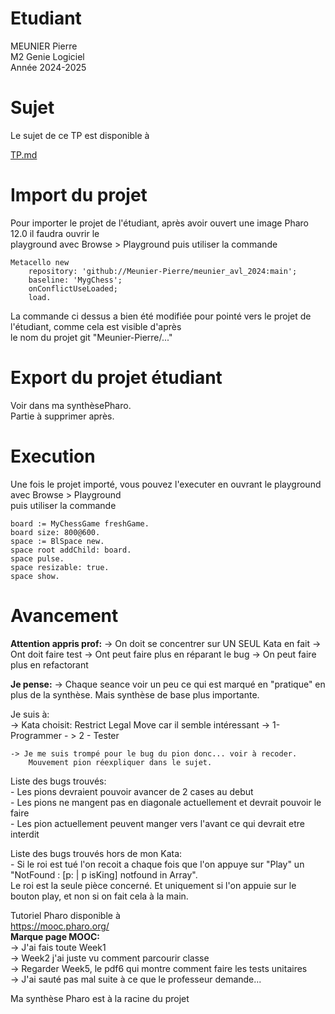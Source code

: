 


# Etudiant       

MEUNIER Pierre      
M2 Genie Logiciel     
Année 2024-2025     

# Sujet    

Le sujet de ce TP est disponible à    

[TP.md](./TP.md)   



# Import du projet     

Pour importer le projet de l'étudiant, après avoir ouvert  une image Pharo 12.0 il faudra ouvrir le    
playground avec Browse > Playground puis utiliser la commande

```
Metacello new
	repository: 'github://Meunier-Pierre/meunier_avl_2024:main';
	baseline: 'MygChess';
	onConflictUseLoaded;
	load.
```

La commande ci dessus a bien été modifiée pour pointé vers le projet de l'étudiant, comme cela est visible d'après     
le nom du projet git "Meunier-Pierre/..."      


# Export du projet étudiant   

Voir dans ma synthèsePharo.     
Partie à supprimer après.    

# Execution

Une fois le projet importé, vous pouvez l'executer en ouvrant le playground avec Browse > Playground     
puis utiliser la commande     

```
board := MyChessGame freshGame.
board size: 800@600.
space := BlSpace new.
space root addChild: board.
space pulse.
space resizable: true.
space show.
```

# Avancement         

**Attention appris prof:**
   -> On doit se concentrer sur UN SEUL Kata en fait 
   -> Ont doit faire test
   -> Ont peut faire plus en réparant le bug
   -> On peut faire plus en refactorant  

**Je pense:**
    -> Chaque seance voir un peu ce qui est marqué en "pratique" en plus de la synthèse. Mais 
	synthèse de base plus importante.

Je suis à:    
    -> Kata choisit: Restrict Legal Move car il semble intéressant
	-> 1- Programmer
	- > 2 - Tester

	
    
    -> Je me suis trompé pour le bug du pion donc... voir à recoder.
	    Mouvement pion réexpliquer dans le sujet.  

Liste des bugs trouvés:    
     - Les pions devraient pouvoir avancer de 2 cases au debut     
	 - Les pions ne mangent pas en diagonale actuellement et devrait pouvoir le faire    
	 - Les pion actuellement peuvent manger vers l'avant ce qui devrait etre interdit

Liste des bugs trouvés hors de mon Kata:    
     - Si le roi est tué l'on recoit a chaque fois que l'on appuye sur "Play" un "NotFound : [p: | p isKing] notfound in Array".   
	      Le roi est la seule pièce concerné. Et uniquement si l'on appuie sur le bouton play, et non si on fait cela à la main.   

Tutoriel Pharo disponible à     
https://mooc.pharo.org/    
**Marque page MOOC:**     
   -> J'ai fais toute Week1    
   -> Week2 j'ai juste vu comment parcourir classe    
   -> Regarder Week5, le pdf6 qui montre comment faire les tests unitaires    
   -> J'ai sauté pas mal suite à ce que le professeur demande...    

Ma synthèse Pharo est à la racine du projet      
  
 



     
   

